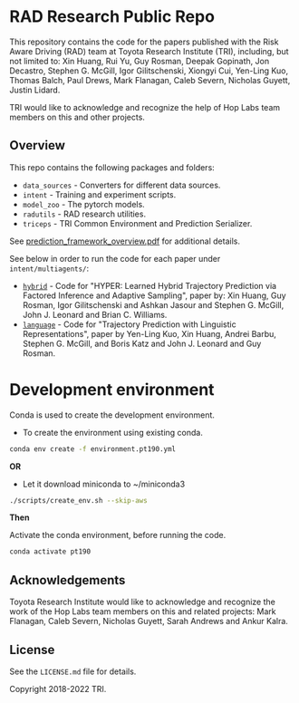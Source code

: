 # RAD Research Public Repo

This repository contains the code for the papers published with the Risk Aware Driving (RAD) team at Toyota Research Institute (TRI), including, but not limited to: 
Xin Huang, Rui Yu, Guy Rosman, Deepak Gopinath, Jon Decastro, Stephen G. McGill, Igor Gilitschenski, Xiongyi Cui, Yen-Ling Kuo, Thomas Balch, Paul Drews, Mark Flanagan, Caleb Severn, Nicholas Guyett, Justin Lidard. 

TRI would like to acknowledge and recognize the help of Hop Labs team members on this and other projects.


## Overview

This repo contains the following packages and folders:

* `data_sources` - Converters for different data sources. 
* `intent` - Training and experiment scripts.
* `model_zoo` - The pytorch models.
* `radutils` - RAD research utilities.
* `triceps` - TRI Common Environment and Prediction Serializer.

See [prediction_framework_overview.pdf](prediction_framework_overview.pdf) for additional details.

See below in order to run the code for each paper under `intent/multiagents/`:
* [`hybrid`](./intent/multiagents/hybrid/README.md) - Code for "HYPER: Learned Hybrid Trajectory Prediction via Factored Inference and Adaptive Sampling", paper by: Xin Huang, Guy Rosman, Igor Gilitschenski and Ashkan Jasour and Stephen G. McGill, John J. Leonard and Brian C. Williams.
* [`language`](./intent/multiagents/language/README.md) - Code for "Trajectory Prediction with Linguistic Representations", paper by Yen-Ling Kuo, Xin Huang, Andrei Barbu, Stephen G. McGill, and Boris Katz and John J. Leonard and Guy Rosman.

# Development environment

Conda is used to create the development environment.

* To create the environment using existing conda.
```bash
conda env create -f environment.pt190.yml
```

__OR__

* Let it download miniconda to ~/miniconda3
```bash
./scripts/create_env.sh --skip-aws
```

__Then__

Activate the conda environment, before running the code.

```bash
conda activate pt190
```
## Acknowledgements

Toyota Research Institute would like to acknowledge and recognize the work of the Hop Labs team members on this and related projects: Mark Flanagan, Caleb Severn, Nicholas Guyett, Sarah Andrews and Ankur Kalra.

## License
See the `LICENSE.md` file for details.

Copyright 2018-2022 TRI.
